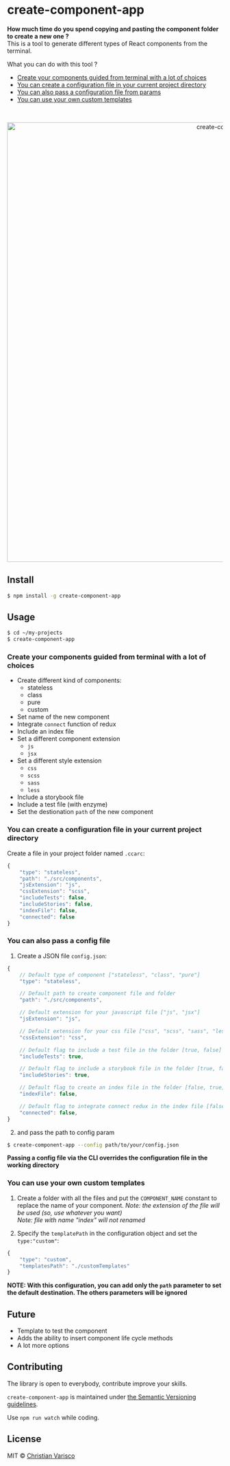 # create-component-app

**How much time do you spend copying and pasting the component folder to create a new one ?**<br />
This is a tool to generate different types of React components from the terminal.<br />

What you can do with this tool ?<br />

- [Create your components guided from terminal with a lot of choices](#create-your-components-guided-from-terminal-with-a-lot-of-choices)
- [You can create a configuration file in your current project directory](#you-can-create-a-configuration-file-in-your-current-project-directory)
- [You can also pass a configuration file from params](#you-can-also-pass-a-config-file)
- [You can use your own custom templates](#you-can-use-your-own-custom-templates)

<br />

<p align="center">
  <img src="https://user-images.githubusercontent.com/7335613/27637827-5a2c1dba-5c11-11e7-8676-deeb230086dc.gif" alt="create-component-app" width="1024" />
</p>



## Install

```sh
$ npm install -g create-component-app
```

## Usage

```sh
$ cd ~/my-projects
$ create-component-app
```    

### Create your components guided from terminal with a lot of choices

- Create different kind of components:
    - stateless
    - class
    - pure
    - custom
- Set name of the new component
- Integrate `connect` function of redux
- Include an index file
- Set a different component extension
    - `js`
    - `jsx`
- Set a different style extension
    - `css`
    - `scss`
    - `sass`
    - `less`
- Include a storybook file
- Include a test file (with enzyme)
- Set the destionation `path` of the new component

### You can create a configuration file in your current project directory

Create a file in your project folder named `.ccarc`:    

```javascript
{   
    "type": "stateless",
    "path": "./src/components",
    "jsExtension": "js",
    "cssExtension": "scss",
    "includeTests": false,
    "includeStories": false,
    "indexFile": false,
    "connected": false
}
```

### You can also pass a config file

1) Create a JSON file `config.json`:  

```javascript
{   
    // Default type of component ["stateless", "class", "pure"]
    "type": "stateless",

    // Default path to create component file and folder
    "path": "./src/components",

    // Default extension for your javascript file ["js", "jsx"]
    "jsExtension": "js",

    // Default extension for your css file ["css", "scss", "sass", "less"]
    "cssExtension": "css",

    // Default flag to include a test file in the folder [true, false]
    "includeTests": true,

    // Default flag to include a storybook file in the folder [true, false]
    "includeStories": true,

    // Default flag to create an index file in the folder [false, true]
    "indexFile": false,

    // Default flag to integrate connect redux in the index file [false, true]
    "connected": false,
}
```

2) and pass the path to config param

```sh
$ create-component-app --config path/to/your/config.json
```    

**Passing a config file via the CLI overrides the configuration file in the working directory**

### You can use your own custom templates

1) Create a folder with all the files and put the `COMPONENT_NAME` constant to replace the name of your component.
*Note: the extension of the file will be used (so, use whatever you want)*  
*Note: file with name "index" will not renamed*  

2) Specify the `templatePath` in the configuration object and set the `type:"custom"`:  

```javascript
{
    "type": "custom",
    "templatesPath": "./customTemplates"
}
```

**NOTE: With this configuration, you can add only the `path` parameter to set the default destination. The others parameters will be ignored**

## Future

- Template to test the component
- Adds the ability to insert component life cycle methods
- A lot more options

## Contributing
The library is open to everybody, contribute improve your skills.   

`create-component-app` is maintained under [the Semantic Versioning guidelines](http://semver.org/).

Use `npm run watch` while coding.

## License

MIT © [Christian Varisco](https://github.com/CVarisco)

